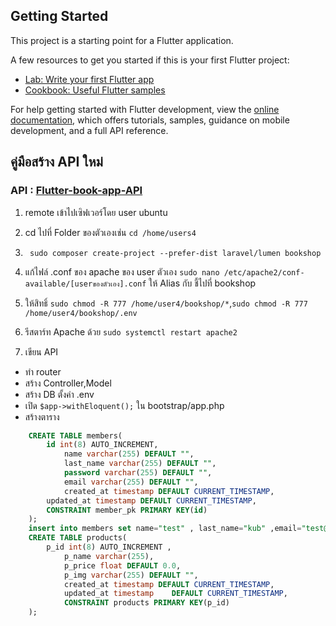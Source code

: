 ## Getting Started

This project is a starting point for a Flutter application.

A few resources to get you started if this is your first Flutter project:

- [Lab: Write your first Flutter app](https://docs.flutter.dev/get-started/codelab)
- [Cookbook: Useful Flutter samples](https://docs.flutter.dev/cookbook)

For help getting started with Flutter development, view the
[online documentation](https://docs.flutter.dev/), which offers tutorials,
samples, guidance on mobile development, and a full API reference.
## คู่มือสร้าง API ใหม่

### API : [Flutter-book-app-API](https://github.com/dragon111333/Flutter-book-app-api)


1. remote เข้าไปเซิฟเวอร์โดย user ubuntu

2. cd ไปที่ Folder ของตัวเองเช่น `cd /home/users4`

3. ` sudo composer create-project --prefer-dist laravel/lumen bookshop`
4. แก้ไฟล์ .conf ของ apache ของ user ตัวเอง `sudo nano /etc/apache2/conf-available/[userของตัวเอง].conf` ให้ Alias กับ <Directory> ชี้ไปที่ bookshop

5. ให้สิทธิ์  `sudo chmod -R 777 /home/user4/bookshop/*`,`sudo chmod -R 777 /home/user4/bookshop/.env`

6. รีสตาร์ท Apache ด้วย `sudo systemctl restart apache2`

7. เขียน API 
  - ทำ router
  - สร้าง Controller,Model
  - สร้าง DB ตั้งค่า .env
  - เปิด `$app->withEloquent();` ใน bootstrap/app.php
  - สร้างตาราง
```sql
	CREATE TABLE members(
		id int(8) AUTO_INCREMENT,
    		name varchar(255) DEFAULT "",
    		last_name varchar(255) DEFAULT "",
    		password varchar(255) DEFAULT "",
    		email varchar(255) DEFAULT "",
    		created_at timestamp DEFAULT CURRENT_TIMESTAMP,
		updated_at timestamp DEFAULT CURRENT_TIMESTAMP,
		CONSTRAINT member_pk PRIMARY KEY(id)
	);
	insert into members set name="test" , last_name="kub" ,email="test@gmail.com",password="555";
	CREATE TABLE products(
		p_id int(8) AUTO_INCREMENT ,
	     	p_name varchar(255),
	     	p_price float DEFAULT 0.0,
	    	p_img varchar(255) DEFAULT "",
	    	created_at timestamp DEFAULT CURRENT_TIMESTAMP,
	    	updated_at timestamp	DEFAULT CURRENT_TIMESTAMP,
	    	CONSTRAINT products PRIMARY KEY(p_id)
	);
```


